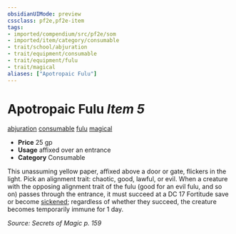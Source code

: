 ```yaml
---
obsidianUIMode: preview
cssclass: pf2e,pf2e-item
tags:
- imported/compendium/src/pf2e/som
- imported/item/category/consumable
- trait/school/abjuration
- trait/equipment/consumable
- trait/equipment/fulu
- trait/magical
aliases: ["Apotropaic Fulu"]
---
```

# Apotropaic Fulu *Item 5*  
[abjuration](abjuration.md)  [consumable](consumable.md)  [fulu](fulu-som.md)  [magical](magical.md)  

- **Price** 25 gp
- **Usage** affixed over an entrance
- **Category** Consumable

This unassuming yellow paper, affixed above a door or gate, flickers in the light. Pick an alignment trait: chaotic, good, lawful, or evil. When a creature with the opposing alignment trait of the fulu (good for an evil fulu, and so on) passes through the entrance, it must succeed at a DC 17 Fortitude save or become [sickened](conditions.md#Sickened); regardless of whether they succeed, the creature becomes temporarily immune for 1 day.

*Source: Secrets of Magic p. 159*